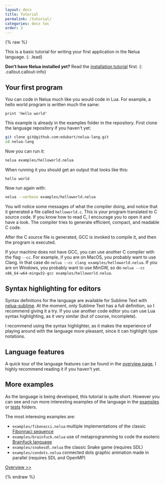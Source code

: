 ```yaml
---
layout: docs
title: Tutorial
permalink: /tutorial/
categories: docs toc
order: 2
---
```


{% raw %}

This is a basic tutorial for writing your first application in the Nelua language.
{: .lead}

**Don't have Nelua installed yet?** Read the [installation tutorial](/installing/) first.
{: .callout.callout-info}

## Your first program

You can code in Nelua much like you would code in Lua. For example, a hello world program is written much the same:

```nelua
print 'Hello world'
```

This example is already in the examples folder in the repository. First clone the language repository
if you haven't yet:

```bash
git clone git@github.com:edubart/nelua-lang.git
cd nelua-lang
```

Now you can run it:
```bash
nelua examples/helloworld.nelua 
```

When running it you should get an output that looks like this:
```bash
hello world
```

Now run again with:
```bash
nelua --verbose examples/helloworld.nelua
```

You will notice some messages of what the compiler doing,
and notice that it generated a file called `helloworld.c`.
This is your program translated to C source code.
If you know how to read C, I encourage you to open it and have a look.
The compiler tries to generate efficient, compact, and readable C code.

After the C source file is generated, GCC is invoked to compile it,
and then the program is executed.

If your machine does not have GCC, you can use another C compiler with the flag `--cc`. 
For example, if you are on MacOS, you probably want to use Clang. In that case 
do `nelua --cc clang examples/helloworld.nelua`.
If you are on Windows, you probably want to use MinGW, so
do `nelua --cc x86_64-w64-mingw32-gcc examples/helloworld.nelua`.

## Syntax highlighting for editors

Syntax definitions for the language are available for
Sublime Text with [nelua-sublime](https://github.com/edubart/nelua-sublime).
At the moment, only Sublime Text has a full definition, so I recommend giving it a try.
If you use another code editor you can use Lua syntax highlighting,
as it very similar (but of course, incomplete).

I recommend using the syntax highlighter,
as it makes the experience of playing around with the language more pleasant, since
it can highlight type notations.

## Language features

A quick tour of the language features can be found in the [overview page](/overview/),
I highly recommend reading it if you haven't yet.

## More examples 

As the language is being developed, this tutorial is quite short.
However you can see and run more interesting examples of the language in the
[examples](https://github.com/edubart/nelua-lang/tree/master/examples) or
[tests](https://github.com/edubart/nelua-lang/tree/master/tests)
 folders.

The most interesing examples are:
* `examples/fibonacci.nelua` multiple implementations of the classic [Fibonnaci sequence](https://en.wikipedia.org/wiki/Fibonacci_number)
* `examples/brainfuck.nelua` use of metaprogramming to code the esoteric [Brainfuck language](https://en.wikipedia.org/wiki/Brainfuck)
* `examples/snakesdl.nelua` the classic Snake game (requires SDL)
* `examples/condots.nelua` connected dots graphic animation made in parallel (requires SDL and OpenMP)

<a href="/overview/" class="btn btn-outline-primary btn-lg float-right">Overview >></a>

{% endraw %}
